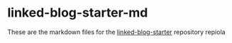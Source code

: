 # linked-blog-starter-md
These are the markdown files for the [linked-blog-starter](https://github.com/matthewwong525/linked-blog-starter) repository
 repiola 
 